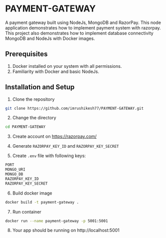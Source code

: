 
# PAYMENT-GATEWAY

A payment gateway built using NodeJs, MongoDB and RazorPay. This node application demonstrates how to implement payment system with razorpay. This project also demonstrates how to implement database connectivity MongoDB and NodeJs with Docker images.



## Prerequisites

1. Docker installed on your system with all permissions.
2. Familiarity with Docker and basic NodeJs.


## Installation and Setup

1. Clone the repository
```bash
git clone https://github.com/imrushikesh77/PAYMENT-GATEWAY.git
```
2. Change the directory
```bash
cd PAYMENT-GATEWAY
```
3. Create account on https://razorpay.com/

4. Generate `RAZORPAY_KEY_ID` and `RAZORPAY_KEY_SECRET`

5. Create `.env` file with following keys:
```bash
PORT
MONGO_URI
MONGO_DB
RAZORPAY_KEY_ID
RAZORPAY_KEY_SECRET
```

6. Build docker image
```bash
docker build -t payment-gateway .
```
7. Run container
```bash
docker run --name payment-gateway -p 5001:5001    
```
8. Your app should be running on http://localhost:5001 

